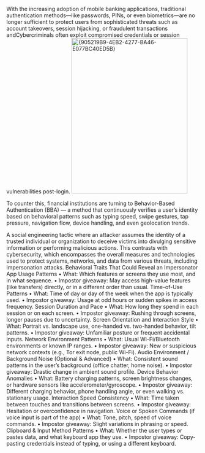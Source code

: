 With the increasing adoption of mobile banking applications, traditional authentication methods—like passwords, PINs, or even biometrics—are no longer sufficient to protect users from sophisticated threats such as account takeovers, session hijacking, or fraudulent transactions andCybercriminals often exploit compromised credentials or session vulnerabilities post-login.
<img width="303" height="405" alt="{905219B9-4EB2-4277-BA46-E077BC40ED5B}" src="https://github.com/user-attachments/assets/5113f644-0a4f-4e14-bf64-a3bf9259e9ee" />

To counter this, financial institutions are turning to Behavior-Based
Authentication (BBA) — a method that continuously verifies a user’s identity
based on behavioral patterns such as typing speed, swipe gestures, tap
pressure, navigation flow, device handling, and even geolocation trends.

A social engineering tactic where an attacker assumes the identity of a trusted
individual or organization to deceive victims into divulging sensitive information
or performing malicious actions. This contrasts with cybersecurity, which
encompasses the overall measures and technologies used to protect systems,
networks, and data from various threats, including impersonation attacks.
Behavioral Traits That Could Reveal an Impersonator
App Usage Patterns
• What: Which features or screens they use most, and in what
sequence.
• Impostor giveaway: May access high-value features (like transfers)
directly, or in a different order than usual.
Time-of-Use Patterns
• What: Time of day or day of the week when the app is typically used.
• Impostor giveaway: Usage at odd hours or sudden spikes in access
frequency.
Session Duration and Pace
• What: How long they spend in each session or on each screen.
• Impostor giveaway: Rushing through screens, longer pauses due to
uncertainty.
Screen Orientation and Interaction Style
• What: Portrait vs. landscape use, one-handed vs. two-handed
behavior, tilt patterns.
• Impostor giveaway: Unfamiliar posture or frequent accidental inputs.
Network Environment Patterns
• What: Usual Wi-Fi/Bluetooth environments or known IP ranges.
• Impostor giveaway: New or suspicious network contexts (e.g., Tor exit
node, public Wi-Fi).
Audio Environment / Background Noise (Optional & Advanced)
• What: Consistent sound patterns in the user’s background (office
chatter, home noise).
• Impostor giveaway: Drastic change in ambient sound profile.
Device Behavior Anomalies
• What: Battery charging patterns, screen brightness changes, or
hardware sensors like accelerometer/gyroscope.
• Impostor giveaway: Different charging behavior, phone handling
angle, or even walking vs. stationary usage.
Interaction Speed Consistency
• What: Time taken between touches and transitions between screens.
• Impostor giveaway: Hesitation or overconfidence in navigation.
Voice or Spoken Commands (if voice input is part of the app)
• What: Tone, pitch, speed of voice commands.
• Impostor giveaway: Slight variations in phrasing or speed.
Clipboard & Input Method Patterns
• What: Whether the user types or pastes data, and what keyboard app
they use.
• Impostor giveaway: Copy-pasting credentials instead of typing, or
using a different keyboard.

